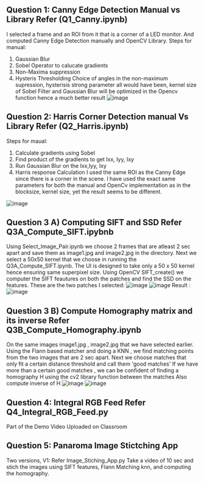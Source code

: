 ## Question 1: Canny Edge Detection Manual vs Library Refer (Q1_Canny.ipynb)

I selected a frame and an ROI from it that is a corner of a LED monitor. And computed Canny Edge Detection manually and OpenCV Library.
Steps for manual:
1) Gaussian Blur
2) Sobel Operator to calucate gradients
3) Non-Maxima suppression
4) Hysteris Thresholding
Choice of angles in the non-maximum supression, hysterisis strong parameter all would have been, kernel size of Sobel Filter and Gaussian Blur will be optimized in the Opencv function hence a much better result
![image](https://github.com/pvdsan/Assignment2/assets/22724124/91fc70e1-b922-4a57-81aa-3fc4957b71d3)


## Question 2: Harris Corner Detection manual Vs Library Refer (Q2_Harris.ipynb)
Steps for maual:
1) Calculate gradients using Sobel
2) Find product of the gradients to get Ixx, Iyy, Ixy
3) Run Gaussian Blur on the Ixx,Iyy, Ixy
4) Harris response Calculation
I used the same ROI as the Canny Edge since there is a corner in the scene.
I have used the exact same parameters for both the manual and OpenCv implementation as in the blocksize, kernel size, yet the result seems to be different.

![image](https://github.com/pvdsan/Assignment2/assets/22724124/a863d1b2-8630-471e-8aef-9fb8176edcdc)



## Question 3 A) Computing SIFT and SSD  Refer Q3A_Compute_SIFT.ipybnb
Using Select_Image_Pair.ipynb we choose 2 frames that are atleast 2 sec apart and save them as image1.jpg and image2.jpg in the directory.
Next we select a 50x50 kernel that we choose in running the Q3A_Compute_SIFT.ipynb. The UI is designed to take only a 50 x 50 kernel hence ensuring same superpixel size.
Using OpenCV SIFT_create() we computer the SIFT feautures on both the patches and find the SSD on the features.
These are the two patches I selected:
![image](https://github.com/pvdsan/Assignment2/assets/22724124/aeabd18d-ef71-4570-af71-3f4f76cba12f)
![image](https://github.com/pvdsan/Assignment2/assets/22724124/1ef65ccf-513f-4146-bccb-a8f5d4f7211d)
Result : ![image](https://github.com/pvdsan/Assignment2/assets/22724124/b173cb3a-8f80-4937-bf51-a57550e938b9)



## Question 3 B) Compute Homography matrix and its inverse Refer Q3B_Compute_Homography.ipynb

On the same images image1.jpg , image2.jpg that we have selected earlier.
Using the Flann based matcher and doing a KNN , we find matching points from the two images that are 2 sec apart.
Next we choose matches that only fit a certain distance threshold and call them 'good matches'
If we have more than a certain good matches , we can  be confident of finding a homography H using the cv2 library function between the matches 
Also compute inverse of H
![image](https://github.com/pvdsan/Assignment2/assets/22724124/44d4009c-2763-4987-9461-ac0713779ef2)
![image](https://github.com/pvdsan/Assignment2/assets/22724124/61c3220d-27ca-49d8-b8cb-ed529797b6ac)


## Question 4: Integral  RGB Feed Refer Q4_Integral_RGB_Feed.py
Part of the Demo Video Uploaded on Classroom


## Question 5: Panaroma Image Stictching App
Two versions,
V1: Refer Image_Stiching_App.py
Take a video of 10 sec and stich the images using SIFT features, Flann Matching knn, and computing the homography.

